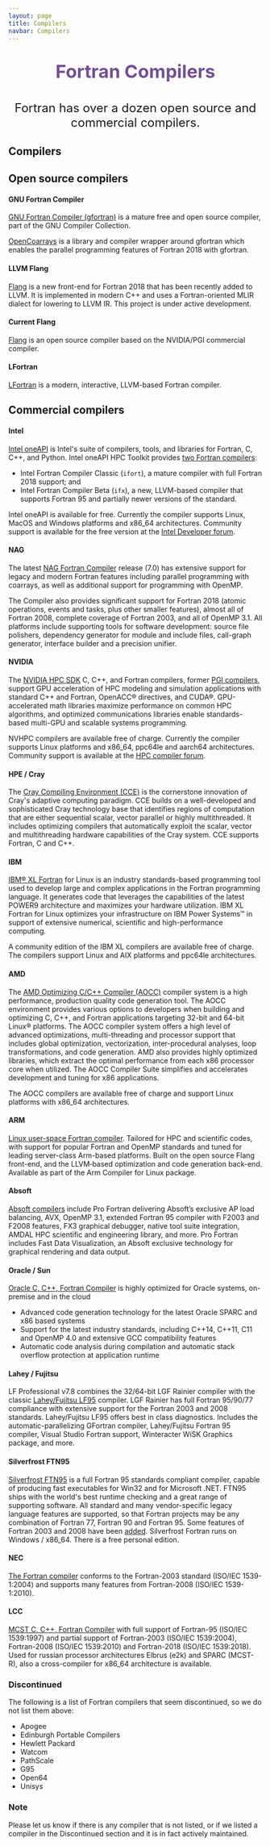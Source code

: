 ```yaml
---
layout: page
title: Compilers
navbar: Compilers
---
```


<p style="text-align: center;font-size:36px;color:#734f96;"><b>Fortran Compilers</b></p>
<p style="text-align: center;font-size:24px;">Fortran has over a dozen open source and commercial compilers.</p>

## Compilers
<h2> Open source compilers</h2>

<h4> <b> GNU Fortran Compiler</b></h4>

[GNU Fortran Compiler (gfortran)](https://gcc.gnu.org/fortran/) is a mature
free and open source compiler, part of the GNU Compiler Collection.

[OpenCoarrays](http://www.opencoarrays.org/) is a library and compiler wrapper
around gfortran which enables the parallel programming features of Fortran 2018
with gfortran.

<h4> <b> LLVM Flang</b></h4>

[Flang](https://github.com/llvm/llvm-project/tree/main/flang)
is a new front-end for Fortran 2018 that has been recently
added to LLVM.
It is implemented in modern C++ and uses a Fortran-oriented MLIR dialect for lowering to LLVM IR.
This project is under active development.


<h4> <b> Current Flang</b></h4>

[Flang](https://github.com/flang-compiler/flang) is an open source compiler
based on the NVIDIA/PGI commercial compiler.


<h4> <b> LFortran </b></h4>

[LFortran](https://lfortran.org) is a modern, interactive, LLVM-based Fortran
compiler.


<h2> Commercial compilers </h2>

<h4> <b> Intel</b></h4>

[Intel oneAPI](https://software.intel.com/content/www/us/en/develop/tools/oneapi/all-toolkits.html)
is Intel's suite of compilers, tools, and libraries for Fortran, C, C++, and
Python. Intel oneAPI HPC Toolkit provides
[two Fortran compilers](https://software.intel.com/content/www/us/en/develop/articles/intel-oneapi-fortran-compiler-release-notes.html):

* Intel Fortran Compiler Classic (`ifort`), a mature compiler
  with full Fortran 2018 support; and
* Intel Fortran Compiler Beta (`ifx`), a new, LLVM-based compiler
  that supports Fortran 95 and partially newer versions of the standard.

Intel oneAPI is available for free.
Currently the compiler supports Linux, MacOS and Windows platforms and x86\_64 architectures.
Community support is available for the free version at the [Intel Developer forum](https://community.intel.com/t5/Intel-Fortran-Compiler/bd-p/fortran-compiler).


<h4> <b> NAG </b></h4>

The latest [NAG Fortran Compiler](https://www.nag.com/nag-compiler)
release (7.0) has extensive support for legacy and modern Fortran features including parallel programming with coarrays, as well as additional support for programming with OpenMP.

The Compiler also provides significant support for Fortran 2018 (atomic
operations, events and tasks, plus other smaller features), almost all of
Fortran 2008, complete coverage of Fortran 2003, and all of OpenMP 3.1. All
platforms include supporting tools for software development: source file
polishers, dependency generator for module and include files, call-graph
generator, interface builder and a precision unifier.

<h4> <b> NVIDIA</b></h4>

The [NVIDIA HPC SDK](https://developer.nvidia.com/hpc-sdk) C, C++, and Fortran compilers, former [PGI compilers](https://www.pgroup.com/products/index.htm), support GPU acceleration of HPC modeling and simulation applications with standard C++ and Fortran, OpenACC® directives, and CUDA®. GPU-accelerated math libraries maximize performance on common HPC algorithms, and optimized communications libraries enable standards-based multi-GPU and scalable systems programming.

NVHPC compilers are available free of charge.
Currently the compiler supports Linux platforms and x86\_64, ppc64le and aarch64 architectures.
Community support is available at the [HPC compiler forum](https://forums.developer.nvidia.com/c/accelerated-computing/hpc-compilers/nvc-nvc-and-nvfortran/313).


<h4> <b> HPE / Cray</b></h4>

The [Cray Compiling Environment (CCE)](https://www.cray.com/sites/default/files/SB-Cray-Programming-Environment.pdf)
is the cornerstone innovation of Cray's adaptive computing paradigm. CCE builds
on a well-developed and sophisticated Cray technology base that identifies
regions of computation that are either sequential scalar, vector parallel or
highly multithreaded. It includes optimizing compilers that automatically
exploit the scalar, vector and multithreading hardware capabilities of the Cray
system. CCE supports Fortran, C and C++.

<h4> <b> IBM </b></h4>

[IBM® XL Fortran](https://www.ibm.com/us-en/marketplace/xl-fortran-linux-compiler-power)
for Linux is an industry standards-based programming tool used to develop large
and complex applications in the Fortran programming language. It generates code
that leverages the capabilities of the latest POWER9 architecture and maximizes
your hardware utilization. IBM XL Fortran for Linux optimizes your
infrastructure on IBM Power Systems™ in support of extensive numerical,
scientific and high-performance computing.

A community edition of the IBM XL compilers are available free of charge.
The compilers support Linux and AIX platforms and ppc64le architectures.


<h4> <b> AMD </b></h4>

The [AMD Optimizing C/C++ Compiler (AOCC)](https://developer.amd.com/amd-aocc/)
compiler system is a high performance, production quality code generation tool.
The AOCC environment provides various options to developers when building and
optimizing C, C++, and Fortran applications targeting 32-bit and 64-bit Linux®
platforms. The AOCC compiler system offers a high level of advanced
optimizations, multi-threading and processor support that includes global
optimization, vectorization, inter-procedural analyses, loop transformations,
and code generation. AMD also provides highly optimized libraries, which extract
the optimal performance from each x86 processor core when utilized. The AOCC
Compiler Suite simplifies and accelerates development and tuning for x86
applications.

The AOCC compilers are available free of charge and support Linux platforms with x86\_64 architectures.


<h4> <b> ARM </b></h4>

[Linux user-space Fortran compiler](https://developer.arm.com/tools-and-software/server-and-hpc/compile/arm-compiler-for-linux/arm-fortran-compiler).
Tailored for HPC and scientific codes, with support for popular Fortran and
OpenMP standards and tuned for leading server-class Arm-based platforms. Built
on the open source Flang front-end, and the LLVM‑based optimization and code
generation back-end. Available as part of the Arm Compiler for Linux package.

<h4> <b> Absoft </b></h4>

[Absoft compilers](https://www.absoft.com/products/) include Pro Fortran
delivering Absoft’s exclusive AP load balancing, AVX, OpenMP 3.1,
extended Fortran 95 compiler with F2003 and F2008 features, FX3 graphical debugger,
native tool suite integration, AMDAL HPC scientific and engineering library, and more.
Pro Fortran includes Fast Data Visualization, an Absoft exclusive technology for
graphical rendering and data output.

<h4> <b> Oracle / Sun </b></h4>

[Oracle C, C++, Fortran Compiler](https://www.oracle.com/application-development/technologies/developerstudio-features.html)
is highly optimized for Oracle systems, on-premise and in the cloud

* Advanced code generation technology for the latest Oracle SPARC and x86 based systems
* Support for the latest industry standards, including C++14, C++11, C11 and OpenMP 4.0 and extensive GCC compatibility features
* Automatic code analysis during compilation and automatic stack overflow protection at application runtime


<h4> <b> Lahey / Fujitsu </b></h4>

LF Professional v7.8 combines the 32/64-bit LGF Rainier compiler with the classic
[Lahey/Fujitsu LF95](https://lahey.com/) compiler. LGF Rainier has full Fortran
95/90/77 compliance with extensive support for the Fortran 2003 and 2008 standards.
Lahey/Fujitsu LF95 offers best in class diagnostics.
Includes the automatic-parallelizing GFortran compiler, Lahey/Fujitsu Fortran 95
compiler, Visual Studio Fortran support, Winteracter WiSK Graphics package, and more.

<h4> <b> Silverfrost FTN95 </b></h4>

[Silverfrost FTN95](https://www.silverfrost.com/) is a full Fortran 95 standards
compliant compiler, capable of producing fast executables for Win32 and for
Microsoft .NET. FTN95 ships with the world's best runtime checking and a great
range of supporting software. All standard and many vendor-specific legacy
language features are supported, so that Fortran projects may be any combination
of Fortran 77, Fortran 90 and Fortran 95.
Some features of Fortran 2003 and 2008 have been [added](https://www.silverfrost.com/19/ftn95/support/ftn95_revision_history.aspx).
Silverfrost Fortran runs on Windows / x86_64. There is a free personal edition.


<h4> <b> NEC </b></h4>

[The Fortran compiler](https://www.nec.com/en/global/solutions/hpc/sx/tools.html)
conforms to the Fortran-2003 standard (ISO/IEC 1539-1:2004) and supports many
features from Fortran-2008 (ISO/IEC 1539-1:2010).

<h4> <b> LCC </b></h4>

[MCST C, C++, Fortran Compiler](http://mcst.ru/lcc) with full support of Fortran-95
(ISO/IEC 1539:1997) and partial support of Fortran-2003 (ISO/IEC 1539:2004),
Fortran-2008 (ISO/IEC 1539:2010) and Fortran-2018 (ISO/IEC 1539:2018). Used for
russian processor architectures Elbrus (e2k) and SPARC (MCST-R), also a cross-compiler
for x86_64 architecture is available.

<h3> Discontinued </h3>

The following is a list of Fortran compilers that seem discontinued, so we do
not list them above:

* Apogee
* Edinburgh Portable Compilers
* Hewlett Packard
* Watcom
* PathScale
* G95
* Open64
* Unisys

<h3> Note </h3>

Please let us know if there is any compiler that is not listed, or if we listed
a compiler in the Discontinued section and it is in fact actively maintained.

